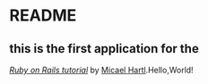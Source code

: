 # README
## this is the first application for the
[*Ruby on Rails tutorial*](http://railstutorial.jp/)
by [Micael Hartl](http://www.mivhaelhartl.com/).Hello,World!
